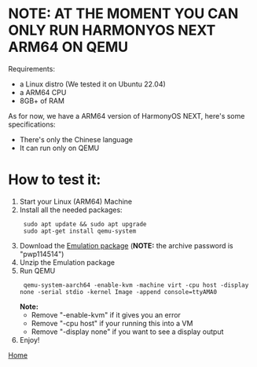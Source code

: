 # NOTE: AT THE MOMENT YOU CAN ONLY RUN HARMONYOS NEXT ARM64 ON QEMU
Requirements:
- a Linux distro (We tested it on Ubuntu 22.04)
- a ARM64 CPU
- 8GB+ of RAM

As for now, we have a ARM64 version of HarmonyOS NEXT, here's some specifications:
- There's only the Chinese language
- It can run only on QEMU

# How to test it:

1) Start your Linux (ARM64) Machine
2) Install all the needed packages:
   ```
    sudo apt update && sudo apt upgrade
    sudo apt-get install qemu-system
   ```
3) Download the [Emulation package](https://devuploads.com/vddyjezw9v4j) (**NOTE:** the archive password is "pwp114514")
4) Unzip the Emulation package
5) Run QEMU
   ```
    qemu-system-aarch64 -enable-kvm -machine virt -cpu host -display none -serial stdio -kernel Image -append console=ttyAMA0
   ```
   **Note:**
     - Remove "-enable-kvm" if it gives you an error
     - Remove "-cpu host" if your running this into a VM
     - Remove "-display none" if you want to see a display output
6) Enjoy!

[Home](https://ryzenstechdev.github.io/LibHMOS-NEXT/)
